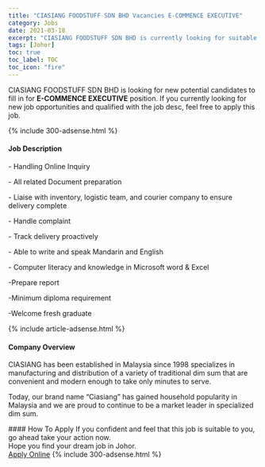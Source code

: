 ```yaml
---
title: "CIASIANG FOODSTUFF SDN BHD Vacancies E-COMMENCE EXECUTIVE" 
category: Jobs 
date: 2021-03-18 
excerpt: "CIASIANG FOODSTUFF SDN BHD is currently looking for suitable person to fill in the E-COMMENCE EXECUTIVE which based in Johor" 
tags: [Johor] 
toc: true 
toc_label: TOC 
toc_icon: "fire" 
--- 
```


<p>CIASIANG FOODSTUFF SDN BHD is looking for new potential candidates to fill in for <b>E-COMMENCE EXECUTIVE</b> position. If you currently looking for new job opportunities and qualified with the job desc, feel free to apply this job.
</p>{% include 300-adsense.html %} 
<div><div><h4>Job Description</h4></div><div><div><span><div><p>- Handling Online Inquiry</p><p>- All related Document preparation&#160;</p><p>- Liaise with inventory, logistic team, and courier company to ensure delivery complete</p><p>- Handle complaint&#160;</p><p>- Track delivery proactively</p><p>- Able to write and speak Mandarin and English&#160;</p><p>- Computer literacy and knowledge in Microsoft word &amp; Excel</p><p>-Prepare report</p><p>-Minimum diploma requirement</p><p>-Welcome fresh graduate</p></div></span></div></div></div> 
{% include article-adsense.html %} 
<div><div><h4>Company Overview</h4></div><div><div><span><div><p>CIASIANG has been established in Malaysia since 1998 specializes in manufacturing and distribution of a variety of traditional dim sum that are convenient and modern enough to take only minutes to serve.</p><p>Today, our brand name &#8220;Ciasiang&#8221; has gained household popularity in Malaysia and we are proud to continue to be a market leader in specialized dim sum.</p></div></span></div></div></div> 
#### How To Apply 
If you confident and feel that this job is suitable to you, go ahead take your action now. <br/> 
Hope you find your dream job in Johor. <br/> 
<a href="https://www.jobstreet.com.my/en/job/e-commence-executive-4483144?jobId=jobstreet-my-job-4483144&" class="btn btn--info" target="_blank" rel="nofollow noopenner">Apply Online</a> 
{% include 300-adsense.html %} 